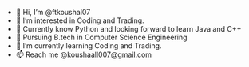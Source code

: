 - 👋 Hi, I’m @ftkoushal07
- 👀 I’m interested in Coding and Trading.
- 🚀 Currently know Python and looking forward to learn Java and C++
- 🔑 Pursuing B.tech in Computer Science Engineering
- 🌱 I’m currently learning Coding and  Trading.
- 📫 Reach me @koushaall007@gmail.com

